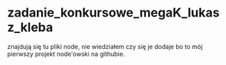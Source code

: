 # zadanie_konkursowe_megaK_lukasz_kleba

znajdują się tu pliki node, nie wiedziałem czy się je dodaje bo to mój pierwszy projekt node'owski na githubie.
